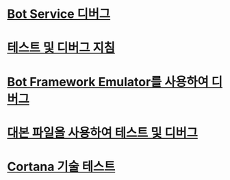 # [Bot Service 디버그](../bot-service-debug-bot.md)
# [테스트 및 디버그 지침](../v4sdk/bot-builder-testing-debugging.md)
# [Bot Framework Emulator를 사용하여 디버그](../bot-service-debug-emulator.md)
# [대본 파일을 사용하여 테스트 및 디버그](../v4sdk/bot-builder-debug-transcript.md)
# [Cortana 기술 테스트](../bot-service-debug-cortana-skill.md)

